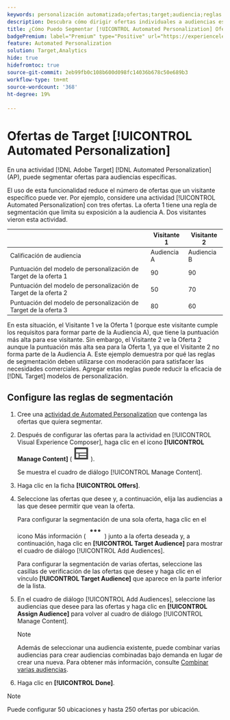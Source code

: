 ```yaml
---
keywords: personalización automatizada;ofertas;target;audiencia;reglas de segmentación;segmentación
description: Descubra cómo dirigir ofertas individuales a audiencias específicas mediante actividades [!UICONTROL Automated Personalization] (AP).
title: ¿Cómo Puedo Segmentar [!UICONTROL Automated Personalization] Ofertas?
badgePremium: label="Premium" type="Positive" url="https://experienceleague.adobe.com/docs/target/using/introduction/intro.html?lang=en#premium newtab=true" tooltip="Consulte qué se incluye en Target Premium."
feature: Automated Personalization
solution: Target,Analytics
hide: true
hidefromtoc: true
source-git-commit: 2eb99fb0c108b600d098fc14036b678c50e689b3
workflow-type: tm+mt
source-wordcount: '368'
ht-degree: 19%

---
```


# Ofertas de Target [!UICONTROL Automated Personalization]

En una actividad [!DNL Adobe Target] [!DNL Automated Personalization] (AP), puede segmentar ofertas para audiencias específicas.

El uso de esta funcionalidad reduce el número de ofertas que un visitante específico puede ver. Por ejemplo, considere una actividad [!UICONTROL Automated Personalization] con tres ofertas. La oferta 1 tiene una regla de segmentación que limita su exposición a la audiencia A. Dos visitantes vieron esta actividad.

| | Visitante 1 | Visitante 2 |
|--- |--- |--- |
| Calificación de audiencia | Audiencia A | Audiencia B |
| Puntuación del modelo de personalización de Target de la oferta 1 | 90 | 90 |
| Puntuación del modelo de personalización de Target de la oferta 2 | 50 | 70 |
| Puntuación del modelo de personalización de Target de la oferta 3 | 80 | 60 |

En esta situación, el Visitante 1 ve la Oferta 1 (porque este visitante cumple los requisitos para formar parte de la Audiencia A), que tiene la puntuación más alta para ese visitante. Sin embargo, el Visitante 2 ve la Oferta 2 aunque la puntuación más alta sea para la Oferta 1, ya que el Visitante 2 no forma parte de la Audiencia A. Este ejemplo demuestra por qué las reglas de segmentación deben utilizarse con moderación para satisfacer las necesidades comerciales. Agregar estas reglas puede reducir la eficacia de [!DNL Target] modelos de personalización.

## Configure las reglas de segmentación

1. Cree una [actividad de Automated Personalization](/help/main/c-activities/t-automated-personalization/create-ap-activity.md) que contenga las ofertas que quiera segmentar.
1. Después de configurar las ofertas para la actividad en [!UICONTROL Visual Experience Composer], haga clic en el icono **[!UICONTROL Manage Content]** ( ![icono Administrar contenido](/help/main/assets/icons/Experience.svg) ).

   Se muestra el cuadro de diálogo [!UICONTROL Manage Content].

1. Haga clic en la ficha **[!UICONTROL Offers]**.

1. Seleccione las ofertas que desee y, a continuación, elija las audiencias a las que desee permitir que vean la oferta.

   Para configurar la segmentación de una sola oferta, haga clic en el icono Más información ( ![icono Más información](/help/main/assets/icons/MoreSmallList.svg) ) junto a la oferta deseada y, a continuación, haga clic en **[!UICONTROL Target Audience]** para mostrar el cuadro de diálogo [!UICONTROL Add Audiences].

   Para configurar la segmentación de varias ofertas, seleccione las casillas de verificación de las ofertas que desee y haga clic en el vínculo **[!UICONTROL Target Audience]** que aparece en la parte inferior de la lista.

1. En el cuadro de diálogo [!UICONTROL Add Audiences], seleccione las audiencias que desee para las ofertas y haga clic en **[!UICONTROL Assign Audience]** para volver al cuadro de diálogo [!UICONTROL Manage Content].

   >[!NOTE]
   >
   >Además de seleccionar una audiencia existente, puede combinar varias audiencias para crear audiencias combinadas bajo demanda en lugar de crear una nueva. Para obtener más información, consulte [Combinar varias audiencias](/help/main/c-target/combining-multiple-audiences.md#concept_A7386F1EA4394BD2AB72399C225981E5).

1. Haga clic en **[!UICONTROL Done]**.

>[!NOTE]
>
>Puede configurar 50 ubicaciones y hasta 250 ofertas por ubicación.